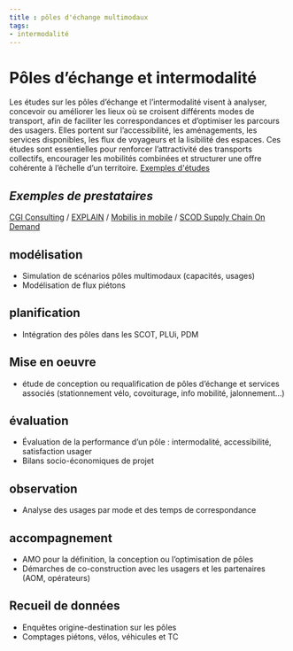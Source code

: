 ```yaml
---
title : pôles d'échange multimodaux
tags:
- intermodalité
---
```


# Pôles d’échange et intermodalité
Les études sur les pôles d’échange et l’intermodalité visent à analyser, concevoir ou améliorer les lieux où se croisent différents modes de transport, afin de faciliter les correspondances et d’optimiser les parcours des usagers. Elles portent sur l’accessibilité, les aménagements, les services disponibles, les flux de voyageurs et la lisibilité des espaces. Ces études sont essentielles pour renforcer l’attractivité des transports collectifs, encourager les mobilités combinées et structurer une offre cohérente à l’échelle d’un territoire. 
[Exemples d'études](https://documentsmarches.francemobilites.fr/Search/?sort=score&sortOrder=desc&highlight=true&facet=true&r=1&f_type=DOCUMENT&l_property.FMCode.PublicContractClass.natureOfPrestations_string=25&l_property.FMCode.PublicContractClass.metierIndex_string=40&text=Environnement%20OU%20bruit%20OU%20%22qualit%C3%A9%20de%20l%27air%22%20OU%20CO2&f_property.FMCode.PublicContractClass.natureOfPrestations_string=Etude%20service)
## _Exemples de prestataires_
[CGI Consulting](https://www.cgi.com/france/fr-fr/secteur/transport) / [EXPLAIN](http://www.explainconsultancy.com/fr/) / [Mobilis in mobile](https://mobilis-etudes.fr/) / [SCOD Supply Chain On Demand](https://www.sc-od.fr/)
## modélisation
- Simulation de scénarios pôles multimodaux (capacités, usages)
- Modélisation de flux piétons

## planification
- Intégration des pôles dans les SCOT, PLUi, PDM

## Mise en oeuvre
- étude de conception ou requalification de pôles d’échange et services associés (stationnement vélo, covoiturage, info mobilité, jalonnement...)

## évaluation
- Évaluation de la performance d’un pôle : intermodalité, accessibilité, satisfaction usager
- Bilans socio-économiques de projet

## observation
- Analyse des usages par mode et des temps de correspondance

## accompagnement
- AMO pour la définition, la conception ou l’optimisation de pôles
- Démarches de co-construction avec les usagers et les partenaires (AOM, opérateurs)

## Recueil de données
- Enquêtes origine-destination sur les pôles
- Comptages piétons, vélos, véhicules et TC
